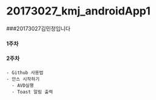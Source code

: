 # 20173027_kmj_androidApp1

###20173027김민정입니다

#### 1주차

#### 2주차
    - Github 사용법
    - 안스 시작하기
      - AVD실행
      - Toast 알림 출력
